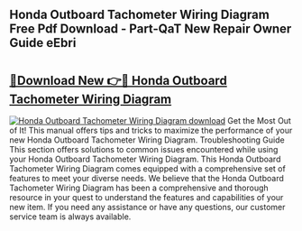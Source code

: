 ## Honda Outboard Tachometer Wiring Diagram Free Pdf Download - Part-QaT New Repair Owner Guide eEbri

# <h2><a href="http://dfp0rni.blite.top/?on=Honda+Outboard+Tachometer+Wiring+Diagram">🔗Download New 👉🔴 Honda Outboard Tachometer Wiring Diagram</a></h2>

[![Honda Outboard Tachometer Wiring Diagram download](https://i.imgur.com/lujVjoI.png)](http://dfp0rni.blite.top/?on=Honda+Outboard+Tachometer+Wiring+Diagram)
Get the Most Out of It! This manual offers tips and tricks to maximize the performance of your new Honda Outboard Tachometer Wiring Diagram. Troubleshooting Guide This section offers solutions to common issues encountered while using your Honda Outboard Tachometer Wiring Diagram. This Honda Outboard Tachometer Wiring Diagram comes equipped with a comprehensive set of features to meet your diverse needs. We believe that the Honda Outboard Tachometer Wiring Diagram has been a comprehensive and thorough resource in your quest to understand the features and capabilities of your new item. If you need any assistance or have any questions, our customer service team is always available.
